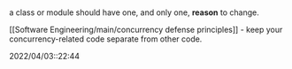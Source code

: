 # 
a class or module should have one, and only one, **reason** to change.


[[Software Engineering/main/concurrency defense principles]] - keep your concurrency-related code separate from other code.

2022/04/03::22:44